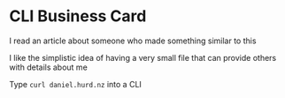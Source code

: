 # CLI Business Card

I read an article about someone who made something similar to this

I like the simplistic idea of having a very small file that can provide others with details about me

Type `curl daniel.hurd.nz` into a CLI